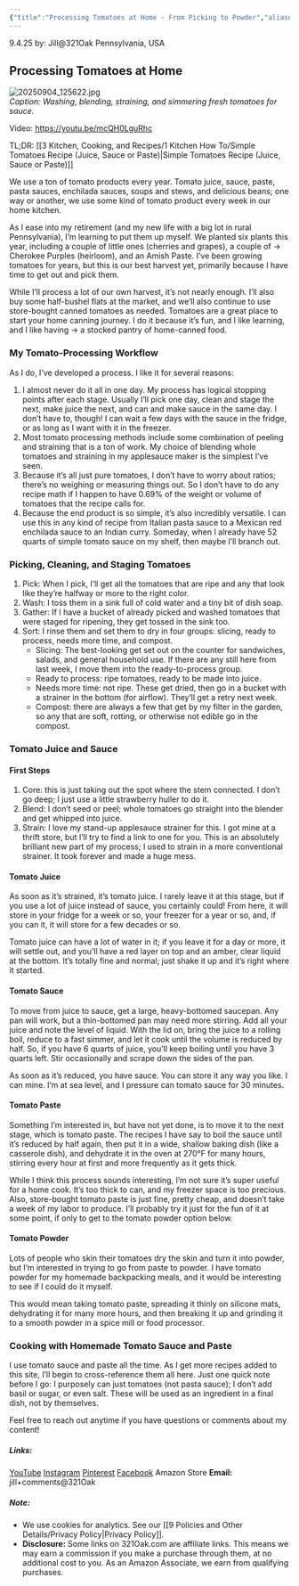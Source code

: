 ```yaml
---
{"title":"Processing Tomatoes at Home - From Picking to Powder","aliases":"processing tomatoes","dg-date":"2025-09-04","dg-publish":true,"dg-home":false,"dg-metatags":{"title":"Processing Tomatoes: From Picking to Powder","description":"Step-by-step tomato processing: picking, cleaning, juicing, straining, and reducing to sauce—with notes on paste and powder for flexible pantry use.","og:title":"Processing Tomatoes: From Picking to Powder","og:description":"Step-by-step tomato processing: picking, cleaning, juicing, straining, and reducing to sauce—with notes on paste and powder for flexible pantry use.","og:type":"article","og:url":"https://321oak.com/processing-tomatoes","og:site_name":"321 Oak","og:image":"https://321oak.com/images/processing-tomatoes-1200x630.jpg","og:image:width":"1200","og:image:height":"630","twitter:card":"summary_large_image","twitter:site":"@321oak","twitter:image":"https://321oak.com/images/processing-tomatoes-1200x630.jpg","twitter:image:alt":"Tomatoes being washed, blended, strained, and simmered into sauce"},"permalink":"/3-kitchen-cooking-and-recipes/1-kitchen-how-to/processing-tomatoes-at-home-from-picking-to-powder/","metatags":{"title":"Processing Tomatoes: From Picking to Powder","description":"Step-by-step tomato processing: picking, cleaning, juicing, straining, and reducing to sauce—with notes on paste and powder for flexible pantry use.","og:title":"Processing Tomatoes: From Picking to Powder","og:description":"Step-by-step tomato processing: picking, cleaning, juicing, straining, and reducing to sauce—with notes on paste and powder for flexible pantry use.","og:type":"article","og:url":"https://321oak.com/processing-tomatoes","og:site_name":"321 Oak","og:image":"https://321oak.com/images/processing-tomatoes-1200x630.jpg","og:image:width":"1200","og:image:height":"630","twitter:card":"summary_large_image","twitter:site":"@321oak","twitter:image":"https://321oak.com/images/processing-tomatoes-1200x630.jpg","twitter:image:alt":"Tomatoes being washed, blended, strained, and simmered into sauce"},"dgPassFrontmatter":true}
---
```



9.4.25
by: Jill@321Oak
Pennsylvania, USA

## Processing Tomatoes at Home

![20250904_125622.jpg](/img/user/images/20250904_125622.jpg)  
_Caption: Washing, blending, straining, and simmering fresh tomatoes for sauce._  

Video: https://youtu.be/mcQH0LguRhc

TL;DR: [[3 Kitchen, Cooking, and Recipes/1 Kitchen How To/Simple Tomatoes Recipe (Juice, Sauce or Paste)\|Simple Tomatoes Recipe (Juice, Sauce or Paste)]]

We use a ton of tomato products every year. Tomato juice, sauce, paste, pasta sauces, enchilada sauces, soups and stews, and delicious beans; one way or another, we use some kind of tomato product every week in our home kitchen.

As I ease into my retirement (and my new life with a big lot in rural Pennsylvania), I’m learning to put them up myself. We planted six plants this year, including a couple of little ones (cherries and grapes), a couple of → Cherokee Purples (heirloom), and an Amish Paste. I’ve been growing tomatoes for years, but this is our best harvest yet, primarily because I have time to get out and pick them.

While I’ll process a lot of our own harvest, it’s not nearly enough. I’ll also buy some half-bushel flats at the market, and we’ll also continue to use store-bought canned tomatoes as needed. Tomatoes are a great place to start your home canning journey. I do it because it’s fun, and I like learning, and I like having → a stocked pantry of home-canned food.

### My Tomato-Processing Workflow

As I do, I’ve developed a process. I like it for several reasons:

1. I almost never do it all in one day. My process has logical stopping points after each stage. Usually I’ll pick one day, clean and stage the next, make juice the next, and can and make sauce in the same day. I don’t have to, though! I can wait a few days with the sauce in the fridge, or as long as I want with it in the freezer.
2. Most tomato processing methods include some combination of peeling and straining that is a ton of work. My choice of blending whole tomatoes and straining in my applesauce maker is the simplest I’ve seen.
3. Because it’s all just pure tomatoes, I don’t have to worry about ratios; there’s no weighing or measuring things out. So I don’t have to do any recipe math if I happen to have 0.69% of the weight or volume of tomatoes that the recipe calls for.
4. Because the end product is so simple, it’s also incredibly versatile. I can use this in any kind of recipe from Italian pasta sauce to a Mexican red enchilada sauce to an Indian curry. Someday, when I already have 52 quarts of simple tomato sauce on my shelf, then maybe I’ll branch out.

### Picking, Cleaning, and Staging Tomatoes

1. Pick: When I pick, I’ll get all the tomatoes that are ripe and any that look like they’re halfway or more to the right color.
2. Wash: I toss them in a sink full of cold water and a tiny bit of dish soap.
3. Gather: If I have a bucket of already picked and washed tomatoes that were staged for ripening, they get tossed in the sink too.
4. Sort: I rinse them and set them to dry in four groups: slicing, ready to process, needs more time, and compost.
    - Slicing: The best-looking get set out on the counter for sandwiches, salads, and general household use. If there are any still here from last week, I move them into the ready-to-process group.
    - Ready to process: ripe tomatoes, ready to be made into juice.
    - Needs more time: not ripe. These get dried, then go in a bucket with a strainer in the bottom (for airflow). They’ll get a retry next week.
    - Compost: there are always a few that get by my filter in the garden, so any that are soft, rotting, or otherwise not edible go in the compost.

### Tomato Juice and Sauce

#### First Steps

1. Core: this is just taking out the spot where the stem connected. I don’t go deep; I just use a little strawberry huller to do it.
2. Blend: I don’t seed or peel; whole tomatoes go straight into the blender and get whipped into juice.
3. Strain: I love my stand-up applesauce strainer for this. I got mine at a thrift store, but I’ll try to find a link to one for you. This is an absolutely brilliant new part of my process; I used to strain in a more conventional strainer. It took forever and made a huge mess.

#### Tomato Juice

As soon as it’s strained, it’s tomato juice. I rarely leave it at this stage, but if you use a lot of juice instead of sauce, you certainly could! From here, it will store in your fridge for a week or so, your freezer for a year or so, and, if you can it, it will store for a few decades or so.

Tomato juice can have a lot of water in it; if you leave it for a day or more, it will settle out, and you’ll have a red layer on top and an amber, clear liquid at the bottom. It’s totally fine and normal; just shake it up and it’s right where it started.

#### Tomato Sauce

To move from juice to sauce, get a large, heavy-bottomed saucepan. Any pan will work, but a thin-bottomed pan may need more stirring. Add all your juice and note the level of liquid. With the lid on, bring the juice to a rolling boil, reduce to a fast simmer, and let it cook until the volume is reduced by half. So, if you have 6 quarts of juice, you’ll keep boiling until you have 3 quarts left. Stir occasionally and scrape down the sides of the pan.

As soon as it’s reduced, you have sauce. You can store it any way you like. I can mine. I’m at sea level, and I pressure can tomato sauce for 30 minutes.

#### Tomato Paste

Something I’m interested in, but have not yet done, is to move it to the next stage, which is tomato paste. The recipes I have say to boil the sauce until it’s reduced by half again, then put it in a wide, shallow baking dish (like a casserole dish), and dehydrate it in the oven at 270°F for many hours, stirring every hour at first and more frequently as it gets thick.

While I think this process sounds interesting, I’m not sure it’s super useful for a home cook. It’s too thick to can, and my freezer space is too precious. Also, store-bought tomato paste is just fine, pretty cheap, and doesn’t take a week of my labor to produce. I’ll probably try it just for the fun of it at some point, if only to get to the tomato powder option below.

#### Tomato Powder

Lots of people who skin their tomatoes dry the skin and turn it into powder, but I’m interested in trying to go from paste to powder. I have tomato powder for my homemade backpacking meals, and it would be interesting to see if I could do it myself.

This would mean taking tomato paste, spreading it thinly on silicone mats, dehydrating it for many more hours, and then breaking it up and grinding it to a smooth powder in a spice mill or food processor.

### Cooking with Homemade Tomato Sauce and Paste

I use tomato sauce and paste all the time. As I get more recipes added to this site, I’ll begin to cross-reference them all here. Just one quick note before I go: I purposely can just tomatoes (not pasta sauce); I don’t add basil or sugar, or even salt. These will be used as an ingredient in a final dish, not by themselves.

Feel free to reach out anytime if you have questions or comments about my content!
##### Links:
[YouTube](https://www.youtube.com/@Jill.321Oak)
[Instagram](https://www.instagram.com/jill_321oak/)
[Pinterest](https://www.pinterest.com/Jill_321Oak/)
[Facebook](https://www.facebook.com/321Oak)
Amazon Store
**Email:** jill+comments@321Oak

##### Note:
- We use cookies for analytics. See our [[9 Policies and Other Details/Privacy Policy\|Privacy Policy]].
- **Disclosure:** Some links on 321Oak.com are affiliate links. This means we may earn a commission if you make a purchase through them, at no additional cost to you. As an Amazon Associate, we earn from qualifying purchases.

